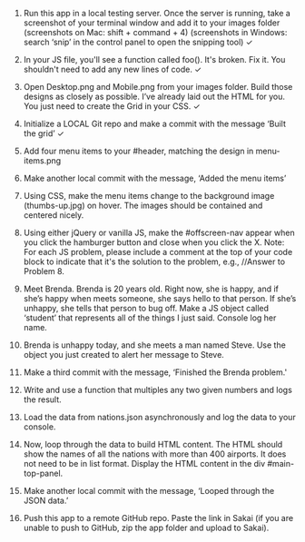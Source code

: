 1. Run this app in a local testing server. Once the server is running, take a screenshot of your terminal window and add it to your images folder (screenshots on Mac: shift + command + 4) (screenshots in Windows: search ‘snip’ in the control panel to open the snipping tool) ✓

2. In your JS file, you'll see a function called foo(). It's broken. Fix it. You shouldn't need to add any new lines of code. ✓

3. Open Desktop.png and Mobile.png from your images folder. Build those designs as closely as possible. I’ve already laid out the HTML for you. You just need to create the Grid in your CSS. ✓

4. Initialize a LOCAL Git repo and make a commit with the message ‘Built the grid’ ✓

5. Add four menu items to your #header, matching the design in menu-items.png

6. Make another local commit with the message, ‘Added the menu items’

7. Using CSS, make the menu items change to the background image (thumbs-up.jpg) on hover. The images should be contained and centered nicely.

8. Using either jQuery or vanilla JS, make the #offscreen-nav appear when you click the hamburger button and close when you click the X. Note: For each JS problem, please include a comment at the top of your code block to indicate that it's the solution to the problem, e.g., //Answer to Problem 8.

9. Meet Brenda. Brenda is 20 years old. Right now, she is happy, and if she’s happy when meets someone, she says hello to that person. If she’s unhappy, she tells that person to bug off. Make a JS object called ‘student’ that represents all of the things I just said. Console log her name.

10. Brenda is unhappy today, and she meets a man named Steve. Use the object you just created to alert her message to Steve.

11. Make a third commit with the message, ‘Finished the Brenda problem.'

12. Write and use a function that multiples any two given numbers and logs the result.

13. Load the data from nations.json asynchronously and log the data to your console.

14. Now, loop through the data to build HTML content. The HTML should show the names of all the nations with more than 400 airports. It does not need to be in list format. Display the HTML content in the div #main-top-panel.

15. Make another local commit with the message, ‘Looped through the JSON data.’

16. Push this app to a remote GitHub repo. Paste the link in Sakai (if you are unable to push to GitHub, zip the app folder and upload to Sakai).
